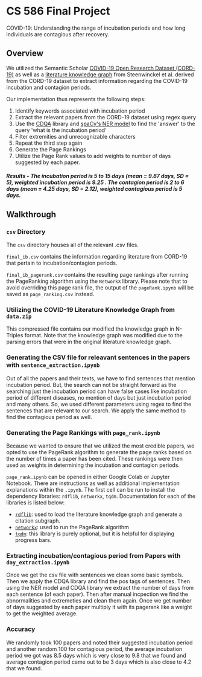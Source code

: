 # CS 586 Final Project

COVID-19: Understanding the range of incubation periods and how long individuals are contagious after recovery.

## Overview

We utilized the Semantic Scholar [COVID-19 Open Research Dataset (CORD-19)](https://www.semanticscholar.org/cord19) as well as a [literature knowledge graph](https://github.com/GillesVandewiele/COVID-KG) from Steenwinckel et al. derived from the CORD-19 dataset to extract information regarding the COVID-19 incubation and contagion periods.

Our implementation thus represents the following steps:

1. Identify keywords associated with incubation period
2. Extract the relevant papers from the CORD-19 dataset using regex query
3. Use the [CDQA](https://cdqa-suite.github.io/cdQA-website/) library and [spaCy's NER model](https://spacy.io/universe/project/video-spacys-ner-model) to find the 'answer' to the query 'what is the incubation period'
4. Filter extremities and unrecognizable characters
5. Repeat the third step again
6. Generate the Page Rankings
7. Utilize the Page Rank values to add weights to number of days suggested by each paper.

##### Results - The incubation period is 5 to 15 days (mean = 9.87 days, SD = 5), weighted incubation period is 9.25 . The contagion period is 2 to 6 days (mean = 4.25 days, SD = 2.12), weighted contagious period is 5 days.

## Walkthrough

### `csv` Directory

The `csv` directory houses all of the relevant .csv files.

`final_ib.csv` contains the information regarding literature from CORD-19 that pertain to incubation/contagion periods.

`final_ib_pagerank.csv` contains the resulting page rankings after running the PageRanking algorithm using the `NetworkX` library. Please note that to avoid overriding this page rank file, the output of the `pageRank.ipynb` will be saved as `page_ranking.csv` instead.

### Utilizing the COVID-19 Literature Knowledge Graph from `data.zip`

This compressed file contains our modified the knowledge graph in N-Triples format. Note that the knowledge graph was modified due to the parsing errors that were in the original literature knowledge graph.

### Generating the CSV file for releavant sentences in the papers with `sentence_extraction.ipynb`

Out of all the papers and their texts, we have to find sentences that mention incubation period. But, the search can not be straight forward as the searching just the incubation period can have false cases like incubation period of different diseases, no mention of days but just incubation period and many others. So, we used different parameters using regex to find the sentences that are relevant to our search. We apply the same method to find the contagious period as well.

### Generating the Page Rankings with `page_rank.ipynb`

Because we wanted to ensure that we utilized the most credible papers, we opted to use the PageRank algorithm to generate the page ranks based on the number of times a paper has been cited. These rankings were then used as weights in determining the incubation and contagion periods.

`page_rank.ipynb` can be opened in either Google Colab or Jupyter Notebook. There are instructions as well as additional implementation explanations within the `.ipynb`. The first cell can be run to install the dependency libraries: `rdflib`, `networkx`, `tqdm`. Documentation for each of the libraries is listed below:

- [`rdflib`](https://rdflib.readthedocs.io/en/stable/): used to load the literature knowledge graph and generate a citation subgraph.
- [`networkx`](https://networkx.org/documentation/stable/index.html): used to run the PageRank algorithm
- [`tqdm`](https://tqdm.github.io/): this library is purely optional, but it is helpful for displaying progress bars.

### Extracting incubation/contagious period from Papers with `day_extraction.ipynb`

Once we get the csv file with sentences we clean some basic symbols. Then we apply the CDQA library and find the pos tags of sentences. Then using the NER model and CDQA library we extract the number of days from each sentence (of each paper). Then after manual incpection we find the abnormalities and extremeties and clean them again.
Once we get number of days suggested by each paper multiply it with its pagerank like a weight to get the weighted average.

### Accuracy

We randomly took 100 papers and noted their suggested incubation period and another random 100 for contagious period, the average incubation period we got was 8.5 days which is very close to 9.8 that we found and average contagion period came out to be 3 days which is also close to 4.2 that we found.
